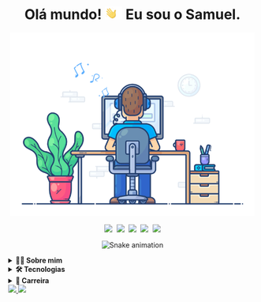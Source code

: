 <h1 align="center">
   Olá mundo! <img src='https://github.com/SamuelModesto/Assets/blob/master/Gifs%20Perfil/wave.gif' height='26' alt='there'> Eu sou o Samuel.
</h1>
<p align='center' style='margin: 16px 4px 8px;'>
    <img src="https://github.com/SamuelModesto/Assets/blob/master/Gifs%20Perfil/dev-working_rounded.gif" alt="working developer">
</p>
<p align="center">
   <kbd>
  <a href="https://twitter.com/SamuelMod3sto"><img src="https://img.shields.io/badge/-@SamuelMod3sto-00acee?style=flat&logo=Twitter&logoColor=white" /></a>
  <a href="https://profile.codersrank.io/user/samuelmodesto"><img src="https://img.shields.io/badge/-Samuel Modesto-72a0a8?style=flat&logo=CodersRank&logoColor=white" /></a>
  <a href="https://github.com/SamuelModesto"><img src="https://img.shields.io/badge/-Sam-3a3a3a?style=flat&logo=GitHub&logoColor=white" /></a>
  <a href="https://www.reddit.com/user/Disastrous_Apple4941"><img src="https://img.shields.io/badge/-Sam-ff4500?style=flat&logo=reddit&logoColor=white" /></a>
  <a href="https://www.linkedin.com/in/samuelmodesto"><img src="https://img.shields.io/badge/-Samuel Modesto-0072b1?style=flat&logo=Linkedin&logoColor=white" /></a>
  </kbd>
</p>
  <div align="center"> 

  ![Snake animation](https://github.com/SamuelModesto/SamuelModesto/blob/output/github-contribution-grid-snake.svg)
 
  </div>
  
<!-- Sobre Section -->
<details>
  <summary><b>🙋‍♂️ Sobre mim </b></summary>
    <p>
      <img align="right" width="250" src="https://github.com/SamuelModesto/SamuelModesto/blob/main/Assets/SamuelPicture.jpeg"/>
      
<blockquote>

Eu sou um engenheiro de software brasileiro e gosto muito de escrever código.
            
Gosto de resolver problemas com código e de buscar novas técnicas de construção
de softwares, como padrões de projetos e padrões arquiteturais.
           
Tenho um homelab com um servidor e algumas bugigangas como Raspberry Pi e arduíno, 
dessa forma eu aproveito para me divertir e aprender construindo projetos legais.
            
Quando não estou na frente de um computador, eu gosto de tocar instrumentos musicais,
passear com a minha namorada, conhecer novas culturas e comidas típicas de cada região.  

</blockquote>
    
----
  
  </p>
</details>

<!-- Tech Stack -->  
<details>
  <summary><b>🛠️ Tecnologias</b></summary>
    <p>

| **Category** | **Technologies** |
| - | - |
**Frontend** | ![HTML](https://img.shields.io/static/v1?label=&message=HTML&color=E34F26&logo=html5&logoColor=FFFFFF) ![CSS3](https://img.shields.io/static/v1?label=&message=CSS3&color=1572B6&logo=css3&logoColor=FFFFFF) [![JavaScript](https://img.shields.io/static/v1?label=&message=JavaScript&color=F7DF1E&logo=javascript&logoColor=FFFFFF)](https://www.javascript.com/)
**Backend** |[![Java](https://img.shields.io/static/v1?label=&message=Java&color=007396&logo=java&logoColor=FFFFFF)](https://www.java.com/) [![Python](https://img.shields.io/static/v1?label=&message=Python&color=3C78A9&logo=python&logoColor=FFFFFF)](https://www.python.org/) [![Dart](https://img.shields.io/static/v1?label=&message=Dart&color=0175C2&logo=dart&logoColor=FFFFFF)](https://dart.dev/)  <br>
**DBs** | ![HTML](https://img.shields.io/static/v1?label=&message=Postgresql&color=316192&logo=postgresql&logoColor=FFFFFF) ![HTML](https://img.shields.io/static/v1?label=&message=Mysql&color=8b1df2&logo=mysql&logoColor=FFFFFF) ![HTML](https://img.shields.io/static/v1?label=&message=MongoDB&color=4EA94B&logo=mongodb&logoColor=FFFFFF)
**Cloud** | [![Heroku](https://img.shields.io/static/v1?label=&message=Heroku&color=430098&logo=heroku&logoColor=FFFFFF)](https://heroku.com/) [![Netlify](https://img.shields.io/static/v1?label=&message=Netlify&color=00C7B7&logo=netlify&logoColor=FFFFFF)](https://netlify.com/) ![HTML](https://img.shields.io/static/v1?label=&message=Amazon_AWS&color=232F3E&logo=amazon-aws&logoColor=FFFFFF)
**DevOps** | [![Docker](https://img.shields.io/static/v1?label=&message=Docker&color=2496ED&logo=docker&logoColor=FFFFFF)](https://docker.com/) [![CircleCI](https://img.shields.io/static/v1?label=&message=CircleCI&color=343434&logo=circleci&logoColor=FFFFFF)](https://circleci.com/)
**Testing** | [![Selenium](https://img.shields.io/static/v1?label=&message=Selenium&color=43B02A&logo=selenium&logoColor=FFFFFF)](https://www.selenium.dev/)
**Misc** | [![Linux](https://img.shields.io/static/v1?label=&message=Linux&color=FCC624&logo=linux&logoColor=FFFFFF)](https://www.linux.org/) [![Markdown](https://img.shields.io/static/v1?label=&message=Markdown&color=000000&logo=markdown&logoColor=FFFFFF)](https://en.wikipedia.org/wiki/Markdown)
**Frameworks** | [![React](https://img.shields.io/static/v1?label=&message=React&color=61DAFB&logo=react&logoColor=FFFFFF)](https://reactjs.org/) [![Flutter](https://img.shields.io/static/v1?label=&message=Flutter&color=02569B&logo=flutter&logoColor=FFFFFF)](https://flutter.dev/) 


----      

  </p>
</details>

<!-- Career Section -->
<details>
  <summary><b>💼 Carreira </b></summary>
    <p>
           
<blockquote>

- 🚩 MOMENTO ATUAL: Estou trabalhando em Java com Spring Framework e micro-serviços.
- 💡 TÓPICOS DE INTERESSE:  Padrões de projeto, arquiteturas, desafios, novas técnicas de desenvolvimento de software, entrevistas de codificação.
- 🌱 APRENDIZADO: Estou estudando diferentes padroes para Arquitetura de micro-serviços com Java (Spring Framework) e Python  além  de  brincar com Flutter na horas vagas para me divertir, um framework realmente incrível para criação de aplicativos mobile.
- 💬 PERGUNTE-ME: Sobre Desenvolvimento de software e micro-serviços.
- 🎯 UM OBJETIVO: Fazer 1000 contribuições no github em 2023.

</blockquote>
    
----
  
  </p>
</details>





<div>
  <a href="https://github.com/SamuelModesto">
  <img height="180em" src="https://github-readme-stats.vercel.app/api?username=samuelmodesto&show_icons=true&theme=cobalt&include_all_commits=true&count_private=true"/>
  <img height="180em" src="https://github-readme-stats.vercel.app/api/top-langs/?username=samuelmodesto&layout=compact&langs_count=7&theme=cobalt"/>
</div>

##
  

